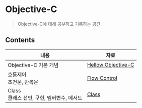 # Objective-C

> Objective-C에 대해 공부하고 기록하는 공간.



## Contents

| 내용                                           | 자료                                                         |
| ---------------------------------------------- | ------------------------------------------------------------ |
| Objective-C 기본 개념                          | [Hellow Objective-C](https://github.com/JoongChangYang/TIL/blob/master/Objective-C/HellowObjective-C.md) |
| 흐름제어<br />조건문, 반복문                   | [Flow Control](https://github.com/JoongChangYang/TIL/blob/master/Objective-C/FlowControl.md) |
| Class<br />클래스 선언, 구현, 멤버변수, 메서드 | [Class](https://github.com/JoongChangYang/TIL/blob/master/Objective-C/Class.md) |

